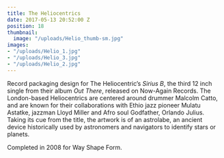 ```yaml
---
title: The Heliocentrics
date: 2017-05-13 20:52:00 Z
position: 18
thumbnail:
  image: "/uploads/Helio_thumb-sm.jpg"
images:
- "/uploads/Helio_1.jpg"
- "/uploads/Helio_3.jpg"
- "/uploads/Helio_2.jpg"
---
```


Record packaging design for The Heliocentric’s *Sirius B*, the third 12 inch single from their album *Out There*, released on Now-Again Records. The London-based Heliocentrics are centered around drummer Malcolm Catto, and are known for their collaborations with Ethio jazz pioneer Mulatu Astatke, jazzman Lloyd Miller and Afro soul Godfather, Orlando Julius. Taking its cue from the title, the artwork is of an astrolabe, an ancient device historically used by astronomers and navigators to identify stars or planets.

Completed in 2008 for Way Shape Form.